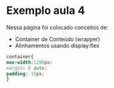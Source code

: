 # Exemplo aula 4

Nessa página foi colocado conceitos de:

- Container de Conteúdo (wrapper)
- Alinhamentos usando display:flex

``` css
container{
max-width:1280px:
margin: 0 auto;
padding: 15px;
}
```
